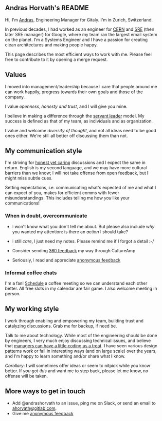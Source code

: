## Andras Horvath's README

Hi, I'm [Andras](https://about.gitlab.com/company/team/#andrashorvath),
Engineering Manager for Gitaly. I'm in Zurich, Switzerland.

In previous decades, I had worked as an engineer for [CERN](http://home.cern)
and [SRE](http://sre.google) (then later SRE manager) for Google, where my team
ran the largest email system on the planet. I'm a Systems Engineer and I have a
passion for creating clean architectures and making people happy.

This page describes the most efficient ways to work with me.
Please feel free to contribute to it by opening a merge request.

## Values

I moved into management/leadership because I care that people around me can
work happily, progress towards their own goals and those of the company.

I value _openness, honesty and trust_, and I will give you mine.

I believe in making a difference through the [servant
leader](https://en.wikipedia.org/wiki/Servant_leadership) model. My success is
defined as that of my team, as individuals and as organization.

I value and welcome _diversity of thought_, and not all ideas need to be good
ones either. We're still all better off discussing them than not.

## My communication style

I'm striving for [honest yet
caring](https://en.wikipedia.org/wiki/Radical_Candor) discussions and I expect
the same in return. English is my second language, and we may have more
cultural barriers than we know; I will not take offense from open feedback, but
I might miss subtle cues.

Setting expectations, i.e. communicating what's expected of me and what I can
expect of you, makes for efficient comms with fewer misunderstandings. This
includes telling me how _you_ like your communications!
### When in doubt, overcommunicate

- I won't know what you don't tell me about. But please also include _why_ you
wanted my attention: is there an _action_ I should take?

- I still _care_, I just need my notes. Please remind me if I forgot a detail
  :-/

- Consider sending [360
  feedback](https://about.gitlab.com/handbook/business-technology/tech-stack/#cultureamp)
  my way through CultureAmp

- Seriously, I read and appreciate [anonymous
  feedback](https://docs.google.com/forms/d/e/1FAIpQLSe1JsEAp7gzUnzeVZpPOeP9LbNJ1b562Admkz5G3HgY4N9PmQ/viewform)

### Informal coffee chats

I'm a fan! [Schedule](https://calendly.com/andrashorvath) a coffee meeting so
we can understand each other better.  All free slots in my calendar are fair
game. I also welcome meeting in person.

## My working style

I work through enabling and empowering my team, building trust and catalyzing
discussions. Grab me for backup, if need be.

Talk to me about technology. While most of the engineering should be done by
engineers, I very much enjoy discussing technical issues, and believe that
[managers can have a little coding as a
treat](https://knowyourmeme.com/memes/cats-can-have-a-little-salami). I have
seen various design patterns work or fail in interesting ways (and on large
scale) over the years, and I'm happy to learn something and/or share what I
know.

*Corollary*: I will sometimes offer ideas or seem to nitpick while you know
better. If _you got this_ and want me to step back, please let me know, no
offense will be taken.

## More ways to get in touch

- Add @andrashorvath to an issue, ping me on Slack, or send an email to ahorvath@gitlab.com.
- Give me [anonymous
  feedback](https://docs.google.com/forms/d/e/1FAIpQLSe1JsEAp7gzUnzeVZpPOeP9LbNJ1b562Admkz5G3HgY4N9PmQ/viewform)
